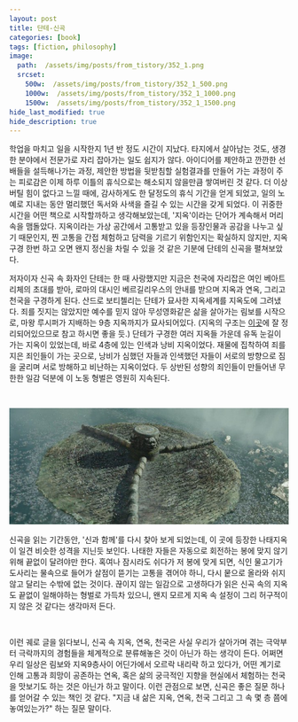 ```yaml
---
layout: post
title: 단테-신곡
categories: [book]
tags: [fiction, philosophy]
image:
  path:  /assets/img/posts/from_tistory/352_1.png
  srcset:
    500w:  /assets/img/posts/from_tistory/352_1_500.png
    1000w:  /assets/img/posts/from_tistory/352_1_1000.png
    1500w:  /assets/img/posts/from_tistory/352_1_1500.png
hide_last_modified: true
hide_description: true
---
```





학업을 마치고 일을 시작한지 1년 반 정도 시간이 지났다. 타지에서 살아남는 것도, 생경한 분야에서 전문가로 자리 잡아가는 일도 쉽지가 않다. 아이디어를 제안하고 깐깐한 선배들을 설득해나가는 과정, 제안한 방법을 뒷받침할 실험결과를 만들어 가는 과정이 주는 피로감은 이제 하루 이틀의 휴식으로는 해소되지 않을만큼 쌓여버린 것 같다. 더 이상 버틸 힘이 없다고 느낄 때에, 감사하게도 한 달정도의 휴식 기간을 얻게 되었고, 일의 노예로 지내는 동안 멀리했던 독서와 사색을 즐길 수 있는 시간을 갖게 되었다. 이 귀중한 시간을 어떤 책으로 시작할까하고 생각해보았는데, '지옥'이라는 단어가 계속해서 머리 속을 맴돌았다. 지옥이라는 가상 공간에서 고통받고 있을 등장인물과 공감을 나누고 싶기 때문인지, 찐 고통을 간접 체험하고 담력을 기르기 위함인지는 확실하지 않지만, 지옥 구경 한번 하고 오면 왠지 정신을 차릴 수 있을 것 같은 기분에 단테의 신곡을 펼쳐보았다.







저자이자 신곡 속 화자인 단테는 한 때 사랑했지만 지금은 천국에 자리잡은 여인 베아트리체의 초대를 받아, 로마의 대시인 베르길리우스의 안내를 받으며 지옥과 연옥, 그리고 천국을 구경하게 된다. 산드로 보티첼리는 단테가 묘사한 지옥세계를 지옥도에 그려냈다. 죄를 짓지는 않았지만 예수를 믿지 않아 무성영화같은 삶을 살아가는 림보를 시작으로, 마왕 루시퍼가 지배하는 9층 지옥까지가 묘사되어있다. (지옥의 구조는 [이곳](https://namu.wiki/w/%EC%8B%A0%EA%B3%A1/%EC%A7%80%EC%98%A5%ED%8E%B8)에 잘 정리되어있으므로 참고 하시면 좋을 듯.) 단테가 구경한 여러 지옥들 가운데 유독 눈길이 가는 지옥이 있었는데, 바로 4층에 있는 인색과 낭비 지옥이었다. 재물에 집착하여 죄를 지은 죄인들이 가는 곳으로, 낭비가 심했던 자들과 인색했던 자들이 서로의 방향으로 짐을 굴리며 서로 방해하고 비난하는 지옥이었다. 두 상반된 성향의 죄인들이 만들어낸 무한한 일감 덕분에 이 노동 형벌은 영원히 지속된다. 


 


![](/assets/img/posts/from_tistory/352_2.jpeg)


신곡을 읽는 기간동안, '신과 함께'를 다시 찾아 보게 되었는데, 이 곳에 등장한 나태지옥이 일견 비슷한 성격을 지닌듯 보인다. 나태한 자들은 자동으로 회전하는 봉에 맞지 않기 위해 끝없이 달려야만 한다. 혹여나 잠시라도 쉬다가 저 봉에 맞게 되면, 식인 물고기가 도사리는 물속으로 들어가 살점이 뜯기는 고통을 겪어야 하니, 다시 뭍으로 올라와 쉬지 않고 달리는 수밖에 없는 것이다. 끊이지 않는 일감으로 고생하다가 읽은 신곡 속의 지옥도 끝없이 일해야하는 형벌로 가득차 있으니, 왠지 모르게 지옥 속 설정이 그리 허구적이지 않은 것 같다는 생각마저 든다. 


 


이런 궤로 글을 읽다보니, 신곡 속 지옥, 연옥, 천국은 사실 우리가 살아가며 겪는 극악부터 극락까지의 경험들을 체계적으로 분류해놓은 것이 아닌가 하는 생각이 든다. 어쩌면 우리 일상은 림보와 지옥9층사이 어딘가에서 오르락 내리락 하고 있다가, 어떤 계기로 인해 고통과 희망이 공존하는 연옥, 혹은 삶의 궁극적인 지향을 현실에서 체험하는 천국을 맛보기도 하는 것은 아닌가 하고 말이다. 이런 관점으로 보면, 신곡은 좋은 질문 하나를 얻어갈 수 있는 책인 것 같다. "지금 내 삶은 지옥, 연옥, 천국 그리고 그 속 몇 층 쯤에 놓여있는가?" 하는 질문 말이다.

